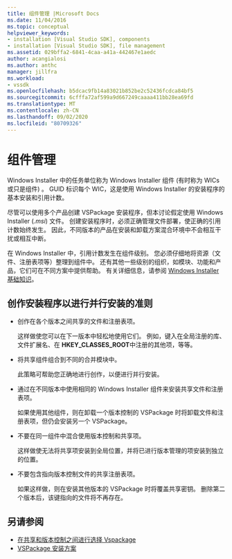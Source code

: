 ```yaml
---
title: 组件管理 |Microsoft Docs
ms.date: 11/04/2016
ms.topic: conceptual
helpviewer_keywords:
- installation [Visual Studio SDK], components
- installation [Visual Studio SDK], file management
ms.assetid: 029bffa2-6841-4caa-a41a-442467e1aedc
author: acangialosi
ms.author: anthc
manager: jillfra
ms.workload:
- vssdk
ms.openlocfilehash: b5dcac9fb14a83021b852be2c52436fcdca84bf5
ms.sourcegitcommit: 6cfffa72af599a9d667249caaaa411bb28ea69fd
ms.translationtype: MT
ms.contentlocale: zh-CN
ms.lasthandoff: 09/02/2020
ms.locfileid: "80709326"
---
```

# <a name="component-management"></a>组件管理
Windows Installer 中的任务单位称为 Windows Installer 组件 (有时称为 WICs 或只是组件) 。 GUID 标识每个 WIC，这是使用 Windows Installer 的安装程序的基本安装和引用计数。

 尽管可以使用多个产品创建 VSPackage 安装程序，但本讨论假定使用 Windows Installer (*.msi*) 文件。 创建安装程序时，必须正确管理文件部署，使正确的引用计数始终发生。 因此，不同版本的产品在安装和卸载方案混合环境中不会相互干扰或相互中断。

 在 Windows Installer 中，引用计数发生在组件级别。 您必须仔细地将资源（文件、注册表项等）整理到组件中。 还有其他一些级别的组织，如模块、功能和产品，它们可在不同方案中提供帮助。 有关详细信息，请参阅 [Windows Installer 基础知识](../../extensibility/internals/windows-installer-basics.md)。

## <a name="guidelines-of-authoring-setup-for-side-by-side-installation"></a>创作安装程序以进行并行安装的准则

- 创作在各个版本之间共享的文件和注册表项。

     这样做使您可以在下一版本中轻松地使用它们。 例如，键入在全局注册的库、文件扩展名、在 **HKEY_CLASSES_ROOT**中注册的其他项，等等。

- 将共享组件组合到不同的合并模块中。

     此策略可帮助您正确地进行创作，以便进行并行安装。

- 通过在不同版本中使用相同的 Windows Installer 组件来安装共享文件和注册表项。

     如果使用其他组件，则在卸载一个版本控制的 VSPackage 时将卸载文件和注册表项，但仍会安装另一个 VSPackage。

- 不要在同一组件中混合使用版本控制和共享项。

     这样做使无法将共享项安装到全局位置，并将已进行版本管理的项安装到独立的位置。

- 不要包含指向版本控制文件的共享注册表项。

     如果这样做，则在安装其他版本的 VSPackage 时将覆盖共享密钥。 删除第二个版本后，该键指向的文件将不再存在。

## <a name="see-also"></a>另请参阅
- [在共享和版本控制之间进行选择 Vspackage](../../extensibility/choosing-between-shared-and-versioned-vspackages.md)
- [VSPackage 安装方案](../../extensibility/internals/vspackage-setup-scenarios.md)
